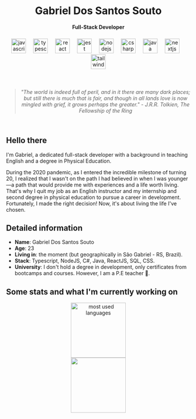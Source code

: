 <h1 align="center"> Gabriel Dos Santos Souto </h1>
    
<div align="center">
<b>Full-Stack Developer</b>
<br>

###

<div align="center">
  <img src="https://cdn.jsdelivr.net/gh/devicons/devicon/icons/javascript/javascript-original.svg" height="40" alt="javascript logo"  />
  <img width="12" />
  <img src="https://cdn.jsdelivr.net/gh/devicons/devicon/icons/typescript/typescript-original.svg" height="40" alt="typescript logo"  />
  <img width="12" />
  <img src="https://cdn.jsdelivr.net/gh/devicons/devicon/icons/react/react-original.svg" height="40" alt="react logo"  />
  <img width="12" />
  <img src="https://cdn.jsdelivr.net/gh/devicons/devicon/icons/jest/jest-plain.svg" height="40" alt="jest logo"  />
  <img width="12" />
  <img src="https://cdn.jsdelivr.net/gh/devicons/devicon/icons/nodejs/nodejs-original.svg" height="40" alt="nodejs logo"  />
  <img width="12" />
  <img src="https://cdn.jsdelivr.net/gh/devicons/devicon/icons/csharp/csharp-original.svg" height="40" alt="csharp logo"  />
  <img width="12" />
  <img src="https://cdn.jsdelivr.net/gh/devicons/devicon/icons/java/java-original.svg" height="40" alt="java logo"  />
  <img width="12" />
  <img src="https://cdn.jsdelivr.net/gh/devicons/devicon/icons/nextjs/nextjs-original.svg" height="40" alt="nextjs logo"  />
  <img width="12" />
  <img src="https://cdn.jsdelivr.net/gh/devicons/devicon/icons/tailwindcss/tailwindcss-original-wordmark.svg" height="40" alt="tailwindcss logo"  />
</div>

###
<br>

<blockquote>
    <p><i>
       "The world is indeed full of peril, and in it there are many dark places; but still there is much that is fair, and though in all lands love is now mingled with grief, it grows perhaps the greater." - J.R.R. Tolkien, The Fellowship of the Ring
    </i></p>
</blockquote>
</div>




<br />




## Hello there



I'm Gabriel, a dedicated full-stack developer with a background in teaching English and a degree in Physical Education.

During the 2020 pandemic, as I entered the incredible milestone of turning 20, I realized that I wasn't on the path I had believed in when I was younger—a path that would provide me with experiences and a life worth living. That's why I quit my job as an English instructor and my internship and second degree in physical education to pursue a career in development. Fortunately, I made the right decision! Now, it's about living the life I've chosen.








## Detailed information

* **Name**: Gabriel Dos Santos Souto    
* **Age**: 23
* **Living in**: the moment (but geographically in São Gabriel - RS, Brazil).
* **Stack**: Typescript, NodeJS, C#, Java, ReactJS, SQL, CSS.
* **University**: I don't hold a degree in development, only certificates from bootcamps and courses. However, I am a P.E teacher 🏀.

</div>

## Some stats and what I'm currently working on 

<div align="center" style="margin:auto">
    <div align="center" >
     <a href="https://github.com/gabesouto">
      <img height="150em" src="https://github-readme-stats-gabesouto.vercel.app/api/top-langs/?username=gabesouto&theme=cobalt&hide_border=false&&layout=compact&include_all_commits=true" alt="most used languages"
align="center">
    </a>
    </div>
    <div align="center" >
     <a href="https://github.com/gabesouto">
      <img height="150em" src="https://github-readme-stats-gabesouto.vercel.app/api/wakatime?username=gabesouto&layout=compact"
align="center">
    </a>
    </div>
</div>


<br/>

<br/>


